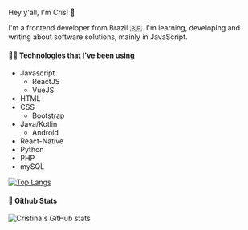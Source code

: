 Hey y'all, I'm Cris! 👋

<!--
**cristinagoulart/cristinagoulart** is a ✨ _special_ ✨ repository because its `README.md` (this file) appears on your GitHub profile.

Here are some ideas to get you started:

- 🔭 I’m currently working on ...
- 🌱 I’m currently learning ...
- 👯 I’m looking to collaborate on ...
- 🤔 I’m looking for help with ...
- 💬 Ask me about ...
- 📫 How to reach me: ...
- 😄 Pronouns: ...
- ⚡ Fun fact: ...
-->

I'm a frontend developer from Brazil 🇧🇷.
I'm learning, developing and writing about software solutions, mainly in JavaScript. 

#### 👩‍💻  Technologies that I've been using

- Javascript 
  - ReactJS
  - VueJS
- HTML
- CSS
  - Bootstrap
- Java/Kotlin 
  - Android
- React-Native
- Python
- PHP
- mySQL

[![Top Langs](https://github-readme-stats.vercel.app/api/top-langs/?username=cristinagoulart&theme=dark&layout=compact)](https://github.com/cristinagoulart/github-readme-stats)


#### 🌱 Github  Stats

![Cristina's GitHub stats](https://github-readme-stats.vercel.app/api?username=cristinagoulart&theme=dark&show_icons=true)


